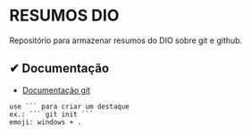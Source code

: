 
# RESUMOS DIO
Repositório para armazenar resumos do DIO sobre git e github.

## ✔ Documentação
- [Documentação git](https://git-scm.com/doc)


```
use ``` para criar um destaque
ex.: ``` git init ```
emoji: windows + .
```
